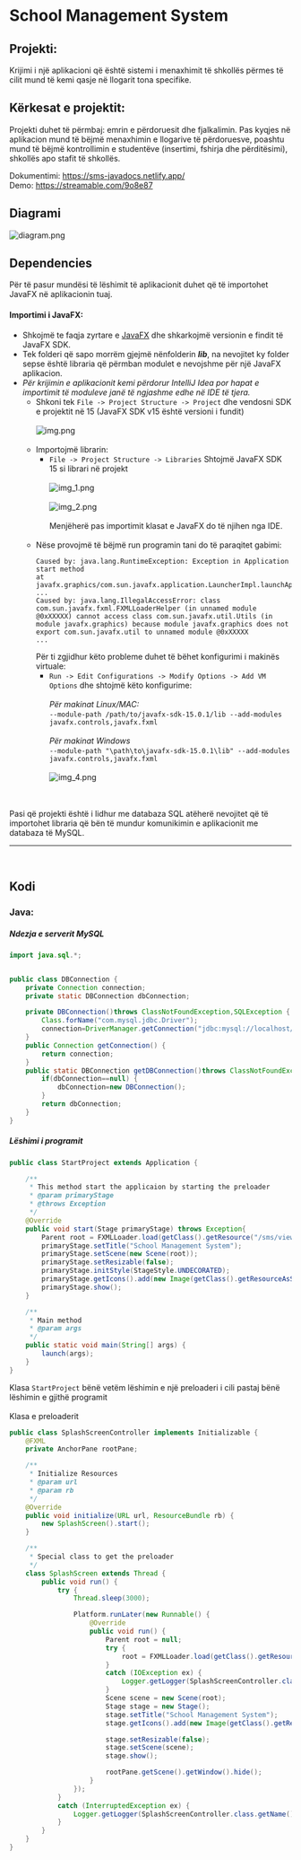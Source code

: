 # School Management System

## Projekti:
Krijimi i një aplikacioni që është sistemi i menaxhimit të shkollës përmes të cilit mund të kemi qasje në llogarit tona specifike.

## Kërkesat e projektit:
Projekti duhet të përmbaj: emrin e përdoruesit dhe fjalkalimin. Pas kyqjes në aplikacion mund të bëjmë menaxhimin e llogarive të përdoruesve, poashtu mund të bëjmë kontrollimin e studentëve (insertimi, fshirja dhe përditësimi), shkollës apo stafit të shkollës.

Dokumentimi: https://sms-javadocs.netlify.app/
<br>
Demo: https://streamable.com/9o8e87
<br>
## Diagrami
![diagram.png](src/sms/other/img/diagram.png)
## Dependencies
Për të pasur mundësi të lëshimit të aplikacionit duhet që të importohet JavaFX në aplikacionin tuaj.
<br>
#### Importimi i JavaFX:
* Shkojmë te faqja zyrtare e [JavaFX](https://openjfx.io/) dhe shkarkojmë versionin e findit të JavaFX SDK.
* Tek folderi që sapo morrëm gjejmë nënfolderin ___lib___, na nevojitet ky folder sepse është
libraria që përmban modulet e nevojshme për një JavaFX aplikacion.
* _Për krijimin e aplikacionit kemi përdorur IntelliJ Idea por hapat e importimit të moduleve janë të ngjashme edhe në IDE të tjera._
    * Shkoni tek `File -> Project Structure -> Project` dhe vendosni SDK e projektit në 15 (JavaFX SDK v15 është versioni i fundit)<br><br>
    ![img.png](src/sms/other/img/img.png)
      <br><br>
    * Importojmë librarin:
        * `File -> Project Structure -> Libraries` Shtojmë JavaFX SDK 15 si librari në projekt
        <br><br>
        ![img_1.png](src/sms/other/img/img_1.png)
        <br><br>
        ![img_2.png](src/sms/other/img/img_2.png)
        <br><br>
        Menjëherë pas importimit klasat e JavaFX do të njihen nga IDE.
          <br><br>
    * Nëse provojmë të bëjmë run programin tani do të paraqitet gabimi:
      ```
      Caused by: java.lang.RuntimeException: Exception in Application start method
      at javafx.graphics/com.sun.javafx.application.LauncherImpl.launchApplication1(LauncherImpl.java:900)
      ...
      Caused by: java.lang.IllegalAccessError: class com.sun.javafx.fxml.FXMLLoaderHelper (in unnamed module @0xXXXXX) cannot access class com.sun.javafx.util.Utils (in module javafx.graphics) because module javafx.graphics does not export com.sun.javafx.util to unnamed module @0xXXXXX
      ...
      ```
      Për ti zgjidhur këto probleme duhet të bëhet konfigurimi i makinës virtuale:
      * `Run -> Edit Configurations -> Modify Options -> Add VM Options` dhe shtojmë këto konfigurime:
        <br><br>
        _Për makinat Linux/MAC:_
        <br>
        `--module-path /path/to/javafx-sdk-15.0.1/lib --add-modules javafx.controls,javafx.fxml`
        <br><br>
        _Për makinat Windows_
        <br>
        `--module-path "\path\to\javafx-sdk-15.0.1\lib" --add-modules javafx.controls,javafx.fxml
        `
      <br><br>
      ![img_4.png](src/sms/other/img/img_4.png) 
<br><br>
  
<br>
Pasi që projekti është i lidhur me databaza SQL atëherë nevojitet që të importohet libraria që bën të mundur komunikimin
e aplikacionit me databaza të MySQL.
<br>
<hr>
<br>

## Kodi
### Java:
##### Ndezja e serverit MySQL
```Java
import java.sql.*;


public class DBConnection {
    private Connection connection;
    private static DBConnection dbConnection;

    private DBConnection()throws ClassNotFoundException,SQLException {
        Class.forName("com.mysql.jdbc.Driver");
        connection=DriverManager.getConnection("jdbc:mysql://localhost/schoolmanagementsystem","root","");
    }
    public Connection getConnection() {
        return connection;
    }
    public static DBConnection getDBConnection()throws ClassNotFoundException,SQLException{
        if(dbConnection==null) {
            dbConnection=new DBConnection();
        }
        return dbConnection;
    }
}
```
##### Lëshimi i programit
```Java
public class StartProject extends Application {

    /**
     * This method start the applicaion by starting the preloader
     * @param primaryStage
     * @throws Exception
     */
    @Override
    public void start(Stage primaryStage) throws Exception{
        Parent root = FXMLLoader.load(getClass().getResource("/sms/view/fxml/SplashScreen.fxml"));
        primaryStage.setTitle("School Management System");
        primaryStage.setScene(new Scene(root));
        primaryStage.setResizable(false);
        primaryStage.initStyle(StageStyle.UNDECORATED);
        primaryStage.getIcons().add(new Image(getClass().getResourceAsStream("/sms/other/img/up-logo.png")));
        primaryStage.show();
    }

    /**
     * Main method
     * @param args
     */
    public static void main(String[] args) {
        launch(args);
    }
}
```
Klasa `StartProject` bënë vetëm lëshimin e një preloaderi i cili pastaj bënë lëshimin e gjithë programit
<br><br>
Klasa e preloaderit
```Java
public class SplashScreenController implements Initializable {
    @FXML
    private AnchorPane rootPane;

    /**
     * Initialize Resources
     * @param url
     * @param rb
     */
    @Override
    public void initialize(URL url, ResourceBundle rb) {
        new SplashScreen().start();
    }

    /**
     * Special class to get the preloader
     */
    class SplashScreen extends Thread {
        public void run() {
            try {
                Thread.sleep(3000);

                Platform.runLater(new Runnable() {
                    @Override
                    public void run() {
                        Parent root = null;
                        try {
                            root = FXMLLoader.load(getClass().getResource("/sms/view/fxml/login.fxml"));
                        }
                        catch (IOException ex) {
                            Logger.getLogger(SplashScreenController.class.getName()).log(Level.SEVERE, null, ex);
                        }
                        Scene scene = new Scene(root);
                        Stage stage = new Stage();
                        stage.setTitle("School Management System");
                        stage.getIcons().add(new Image(getClass().getResourceAsStream("/sms/other/img/up-logo.png")));

                        stage.setResizable(false);
                        stage.setScene(scene);
                        stage.show();

                        rootPane.getScene().getWindow().hide();
                    }
                });
            }
            catch (InterruptedException ex) {
                Logger.getLogger(SplashScreenController.class.getName()).log(Level.SEVERE, null, ex);
            }
        }
    }
}
```

